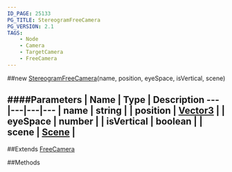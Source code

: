 ```yaml
---
ID_PAGE: 25133
PG_TITLE: StereogramFreeCamera
PG_VERSION: 2.1
TAGS:
    - Node
    - Camera
    - TargetCamera
    - FreeCamera
---
```

##new [StereogramFreeCamera](/classes/StereogramFreeCamera)(name, position, eyeSpace, isVertical, scene)

####Parameters
 | Name | Type | Description
---|---|---|---
 | name | string | 
 | position | [Vector3](/classes/Vector3) | 
 | eyeSpace | number | 
 | isVertical | boolean | 
 | scene | [Scene](/classes/Scene) | 
---

##Extends
 [FreeCamera](/classes/FreeCamera)


##Methods
